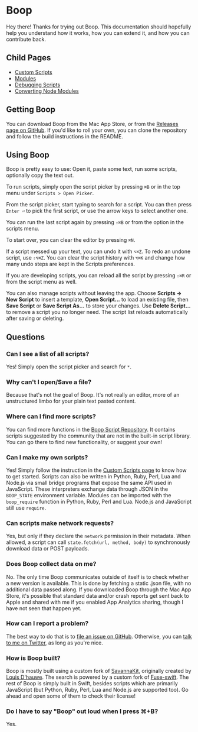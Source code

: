 # Boop

Hey there! Thanks for trying out Boop. This documentation should hopefully help you understand how it works, how you can extend it, and how you can contribute back.

## Child Pages

 - [Custom Scripts](CustomScripts.md)
 - [Modules](Modules.md)
 - [Debugging Scripts](Debugging.md)
 - [Converting Node Modules](ConvertingNodeModules.md)

## Getting Boop

You can download Boop from the Mac App Store, or from the [Releases page on GitHub](https://github.com/IvanMathy/Boop/releases). If you'd like to roll your own, you can clone the repository and follow the build instructions in the README.

## Using Boop

Boop is pretty easy to use: Open it, paste some text, run some scripts, optionally copy the text out.

To run scripts, simply open the script picker by pressing `⌘B` or in the top menu under `Scripts > Open Picker`. 

From the script picker, start typing to search for a script. You can then press `Enter ⏎` to pick the first script, or use the arrow keys to select another one. 

You can run the last script again by pressing `⇧⌘B` or from the option in the scripts menu.

To start over, you can clear the editor by pressing `⌘N`.

If a script messed up your text, you can undo it with `⌥⌘Z`. To redo an undone script, use `⇧⌥⌘Z`.
You can clear the script history with `⌥⌘K` and change how many undo steps are kept in the Scripts preferences.

If you are developing scripts, you can reload all the script by pressing `⇧⌘R` or  from the script menu as well.

You can also manage scripts without leaving the app. Choose **Scripts → New Script** to insert a template, **Open Script…** to load an existing file, then **Save Script** or **Save Script As…** to store your changes. Use **Delete Script…** to remove a script you no longer need. The script list reloads automatically after saving or deleting.

## Questions

### Can I see a list of all scripts?

Yes! Simply open the script picker and search for `*`.

### Why can't I open/Save a file?

Because that's not the goal of Boop. It's not really an editor, more of an unstructured limbo for your plain text pasted content.

### Where can I find more scripts?

You can find more functions in the [Boop Script Repository](https://github.com/IvanMathy/Boop/tree/main/Scripts). It contains scripts suggested by the community that are not in the built-in script library. You can go there to find new functionality, or suggest your own! 

### Can I make my own scripts?

Yes! Simply follow the instruction in the [Custom Scripts page](CustomScripts.md) to know how to get started.
Scripts can also be written in Python, Ruby, Perl, Lua and Node.js via small bridge programs that expose the same API used in JavaScript. These interpreters exchange data through JSON in the `BOOP_STATE` environment variable.
Modules can be imported with the `boop_require` function in Python, Ruby, Perl and Lua. Node.js and JavaScript still use `require`.

### Can scripts make network requests?

Yes, but only if they declare the `network` permission in their metadata. When
allowed, a script can call `state.fetch(url, method, body)` to synchronously download data or POST payloads.

### Does Boop collect data on me?

No. The only time Boop communicates outside of itself is to check whether a new version is available. This is done by fetching a static .json file, with no additional data passed along. If you downloaded Boop through the Mac App Store, it's possible that standard data and/or crash reports get sent back to Apple and shared with me if you enabled App Analytics sharing, though I have not seen that happen yet.

### How can I report a problem?

The best way to do that is to [file an issue on GitHub](https://github.com/IvanMathy/Boop/issues/new). Otherwise, you can [talk to me on Twitter](https://twitter.com/OKatBest), as long as you're nice.

### How is Boop built?

Boop is mostly built using a custom fork of [SavannaKit](https://github.com/IvanMathy/savannakit), originally created by [Louis D'hauwe](http://twitter.com/LouisDhauwe). The search is powered by a custom fork of [Fuse-swift](https://github.com/IvanMathy/fuse-swift). The rest of Boop is simply built in Swift, besides scripts which are primarily JavaScript (but Python, Ruby, Perl, Lua and Node.js are supported too). Go ahead and open some of them to check their license!

### Do I have to say "Boop" out loud when I press ⌘+B?

Yes.
